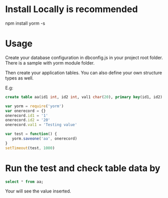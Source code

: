 # Install Locally is recommended

npm install yorm -s

# Usage

Create your database configuration in dbconfig.js in your project root folder. There is a sample with yorm module folder.

Then create your application tables. You can also define your own structure types as well.

E.g:

```sql
create table aa(id1 int, id2 int, val1 char(20), primary key(id1, id2)
```

```javascript
var yorm = require('yorm')
var onerecord = {}
onerecord.id1 = '1'
onerecord.id2 = '20'
onerecord.val1 = 'Testing value'

var test = function() {
   yorm.saveone('aa', onerecord)
}
setTimeout(test, 1000)
```

# Run the test and check table data by

```sql
select * from aa;
```

Your will see the value inserted.